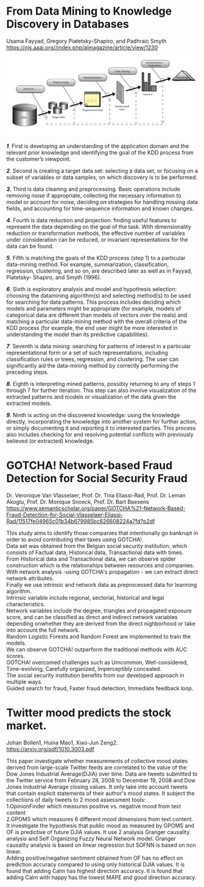 # From Data Mining to Knowledge Discovery in Databases
Usama Fayyad, Gregory Piatetsky-Shapiro, and Padhraic Smyth<br>
https://ojs.aaai.org//index.php/aimagazine/article/view/1230

![KDD_Process](./image/KDD_Process.png)

*__1__*. First is developing an understanding of the application domain and the relevant prior knowledge and identifying the goal of the KDD process from the customer’s viewpoint.

*__2__*. Second is creating a target data set: selecting a data set, or focusing on a subset of variables or data samples, on which discovery is to be performed.

*__3__*. Third is data cleaning and preprocessing. Basic operations include removing noise if appropriate, collecting the necessary information to model or account for noise, deciding
on strategies for handling missing data fields, and accounting for time-sequence information and known changes.

*__4__*. Fourth is data reduction and projection: finding useful features to represent the data depending on the goal of the task. With dimensionality reduction or transformation methods, the effective number of variables under consideration can be reduced, or invariant representations for the data can be found.

*__5__*. Fifth is matching the goals of the KDD process (step 1) to a particular data-mining method. For example, summarization, classification, regression, clustering, and so on, are described later as well as in Fayyad, Piatetsky- Shapiro, and Smyth (1996).

*__6__*. Sixth is exploratory analysis and model and hypothesis selection: choosing the datamining algorithm(s) and selecting method(s) to be used for searching for data patterns. This process includes deciding which models and parameters might be appropriate (for example, models of categorical data are different than models of vectors over the reals) and matching a particular data-mining method with the overall criteria of the KDD process (for example, the end user might be more interested in understanding the model than its predictive capabilities).

*__7__*. Seventh is data mining: searching for patterns of interest in a particular representational form or a set of such representations, including classification rules or trees, regression, and clustering. The user can significantly aid the data-mining method by correctly performing the preceding steps.

*__8__*. Eighth is interpreting mined patterns, possibly returning to any of steps 1 through 7 for further iteration. This step can also involve visualization of the extracted patterns and models or visualization of the data given the extracted models.

*__9__*. Ninth is acting on the discovered knowledge: using the knowledge directly, incorporating the knowledge into another system for further action, or simply documenting it and reporting it to interested parties. This process also includes checking for and resolving potential conflicts with previously believed (or extracted) knowledge.


# GOTCHA! Network-based Fraud Detection for Social Security Fraud
Dr. Veronique Van Vlasselaer, Prof. Dr. Tina Eliassi-Rad, Prof. Dr. Leman Akoglu, Prof. Dr. Monique Snoeck, Prof. Dr. Bart Baesens<br>
https://www.semanticscholar.org/paper/GOTCHA%21-Network-Based-Fraud-Detection-for-Social-Vlasselaer-Eliassi-Rad/11517fe04965c01b34b679985bc626608224a7fd?p2df

This study aims to identify those companies that intentionally go bankrupt in order to avoid contributing their taxes using GOTCHA!.<br>
Data set was obtained from the Belgian social security institution, which consists of Factual data, Historical data, Transactional data with times.<br>
From Historical data and Transactional data, we can observe spider construction which is the relationships between resources and companies.<br>
With network analysis -using GOTCHA's propagation - we can extract direct network attributes.<br>
Finally we use intrinsic and network data as preprocessed data for learming algorithm.<br>
Intrinsic variable include regional, sectorial, historical and legal characteristics.<br>
Network variables include the degree, triangles and propagated exposure score, and can be classified as direct and indirect network variables depending onwhether they are 
derived from the direct nighborhood or take into account the full network.<br>
Random Logistic Forests and Random Forest are implemented to train the models.<br>
We can observe GOTCHA! outperform the traditional methods with AUC scores.<br>
GOTCHA! overcomed challenges such as Umcommon, Well-considered, Time-evolving, Carefully organized, Imperceptibly concealed.<br>
The social security institution benefits from our developed approach in multiple ways.<br>
Guided search for fraud, Faster fraud detection, Immediate feedback loop.<br>

# Twitter mood predicts the stock market.
Johan Bollen1, Huina Mao1, Xiao-Jun Zeng2.<br>
https://arxiv.org/pdf/1010.3003.pdf

This paper investigate whether measurements of collective mood states derived from large-scale Twitter feeds are correlated to the value of the Dow Jones Industrial Average(DJIA) over time.
Data are tweets submitted to the Twitter service from February 28, 2008 to December 19, 2008 and Dow Jones Industrial Average closing values.
It only take into account tweets that contain explicit statements of their author's mood states.
It subject the collections of daily tweets to 2 mood assessment tools:<br>
1.OpinionFinder which measures positive vs. negative mood from text content<br>
2.GPOMS which measures 6 different mood dimensions from text content.<br>
It investigate the hypothesis that public mood as measured by GPOMS and OF is predictive of future DJIA values.
It use 2 analysis Granger causality analysis and Self Organizing Fuzzy Neural Network model.
Granger causality analysis is based on linear regression but SOFNN is based on non linear.<br>
Adding positive/negative sentiment obtained from OF has no effect on prediction accuracy compared to using only historical DJIA values.
It is found that adding Calm has highest direction accuracy.
It is found that adding Calm with happy has the lowest MAPE and good direction accuracy.
